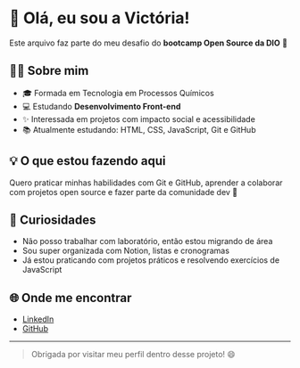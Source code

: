 # 👋 Olá, eu sou a Victória!

Este arquivo faz parte do meu desafio do **bootcamp Open Source da DIO** 🚀

## 👩‍💻 Sobre mim

- 🎓 Formada em Tecnologia em Processos Químicos
- 💻 Estudando **Desenvolvimento Front-end**
- ✨ Interessada em projetos com impacto social e acessibilidade
- 📚 Atualmente estudando: HTML, CSS, JavaScript, Git e GitHub

## 💡 O que estou fazendo aqui

Quero praticar minhas habilidades com Git e GitHub, aprender a colaborar com projetos open source e fazer parte da comunidade dev 💜

## 🧩 Curiosidades

- Não posso trabalhar com laboratório, então estou migrando de área
- Sou super organizada com Notion, listas e cronogramas
- Já estou praticando com projetos práticos e resolvendo exercícios de JavaScript

## 🌐 Onde me encontrar

- [LinkedIn](https://www.linkedin.com/in/victoriafelixdasilva/)
- [GitHub](https://github.com/Viiihfelix)

---

> Obrigada por visitar meu perfil dentro desse projeto! 😄

